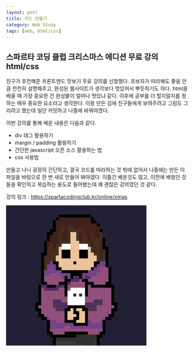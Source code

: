 ```yaml
---
layout: post
title: 카드 만들기
category: Web Study
tags: [web, html/css]
---
```

## 스파르타 코딩 클럽 크리스마스 에디션 무료 강의 html/css

친구가 추천해준 프론트엔드 맛보기 무료 강의를 신청했다. 초보자가 따라해도 좋을 만큼 천천히 설명해주고, 완성된 웹사이트가 생각보다 멋있어서 뿌듯하기도 하다. html을 배울 때 가장 중요한 건 완성물이 얼마나 멋있냐 같다. 이후에 공부를 더 할지말지를 정하는 매우 중요한 요소라고 생각한다. 이왕 만든 김에 친구들에게 보여주려고 그림도 그리려고 했는데 일단 커밋하고 나중에 바꿔야겠다.

이번 강의를 통해 배운 내용은 다음과 같다.

* div 태그 활용하기
* margin / padding 활용하기
* 간단한 javascript 오픈 소스 활용하는 법
* css 사용법

만들고 나니 굉장히 간단하고, 결국 코드를 따라하는 것 밖에 없어서 나중에는 만든 이 파일을 바탕으로 한 번 새로 만들어 봐야겠다. 이틀간 배운것도 많고, 이전에 배웠던 것들을 확인하고 복습하는 용도로 들어봤는데 꽤 괜찮은 강의였던 것 같다.

강의 링크 :
https://spartacodingclub.kr/online/xmas


![2](/images/HI.gif)
